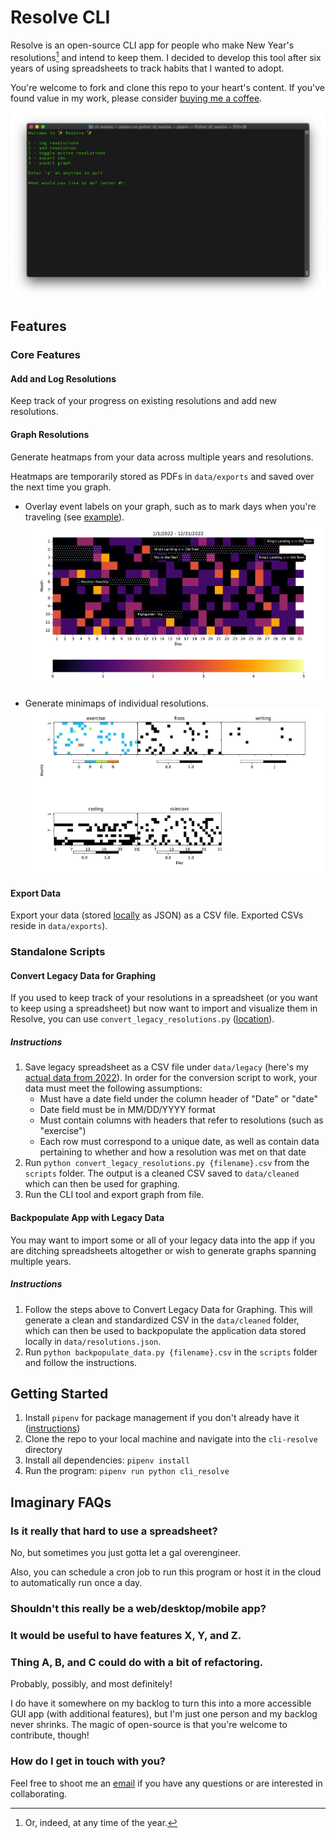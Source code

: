 # Resolve CLI

Resolve is an open-source CLI app for people who make New Year's resolutions[^1] and intend to keep them. I decided to develop this tool after six years of using spreadsheets to track habits that I wanted to adopt.

You're welcome to fork and clone this repo to your heart's content. If you've found value in my work, please consider [buying me a coffee](https://ko-fi.com/snickerdoodle_studio).

![Demo of how to log resolutions](images/demo_logres.gif)

## Features
### Core Features
#### Add and Log Resolutions
Keep track of your progress on existing resolutions and add new resolutions.

#### Graph Resolutions
Generate heatmaps from your data across multiple years and resolutions.

Heatmaps are temporarily stored as PDFs in `data/exports` and saved over the next time you graph.

* Overlay event labels on your graph, such as to mark days when you're traveling (see [example](data/trips.json)).
![Resolutions heatmap overlaid with trip information](images/heatmap_with_trips.png)

* Generate minimaps of individual resolutions. 
![Mini heatmaps of individual resolutions](images/minimaps.png)

#### Export Data
Export your data (stored [locally](data/resolutions.json) as JSON) as a CSV file. Exported CSVs reside in `data/exports`).

### Standalone Scripts
#### Convert Legacy Data for Graphing
If you used to keep track of your resolutions in a spreadsheet (or you want to keep using a spreadsheet) but now want to import and visualize them in Resolve, you can use `convert_legacy_resolutions.py` ([location](scripts/convert_legacy_resolutions.py)).
##### Instructions
1. Save legacy spreadsheet as a CSV file under `data/legacy` (here's my [actual data from 2022](data/legacy/nyr22.csv)). In order for the conversion script to work, your data must meet the following assumptions:
   - Must have a date field under the column header of "Date" or "date"
   - Date field must be in MM/DD/YYYY format
   - Must contain columns with headers that refer to resolutions (such as "exercise")
   - Each row must correspond to a unique date, as well as contain data pertaining to whether and how a resolution was met on that date
2. Run `python convert_legacy_resolutions.py {filename}.csv` from the `scripts` folder. The output is a cleaned CSV saved to `data/cleaned` which can then be used for graphing.
3. Run the CLI tool and export graph from file.

#### Backpopulate App with Legacy Data
You may want to import some or all of your legacy data into the app if you are ditching spreadsheets altogether or wish to generate graphs spanning multiple years.
##### Instructions
1. Follow the steps above to Convert Legacy Data for Graphing. This will generate a clean and standardized CSV in the `data/cleaned` folder, which can then be used to backpopulate the application data stored locally in `data/resolutions.json`.
2. Run `python backpopulate_data.py {filename}.csv` in the `scripts` folder and follow the instructions.

## Getting Started
1. Install `pipenv` for package management if you don't already have it ([instructions](https://pipenv.pypa.io/en/latest/))
2. Clone the repo to your local machine and navigate into the `cli-resolve` directory
3. Install all dependencies: `pipenv install`
4. Run the program: `pipenv run python cli_resolve`

## Imaginary FAQs
### Is it really that hard to use a spreadsheet?
No, but sometimes you just gotta let a gal overengineer.

Also, you can schedule a cron job to run this program or host it in the cloud to automatically run once a day.

### Shouldn't this really be a web/desktop/mobile app?
### It would be useful to have features X, Y, and Z.
### Thing A, B, and C could do with a bit of refactoring.
Probably, possibly, and most definitely!

I do have it somewhere on my backlog to turn this into a more accessible GUI app (with additional features), but I'm just one person and my backlog never shrinks. The magic of open-source is that you're welcome to contribute, though!

### How do I get in touch with you?

Feel free to shoot me an [email](mailto:snickerdoodle.studio@gmail.com) if you have any questions or are interested in collaborating.

[^1]: Or, indeed, at any time of the year.